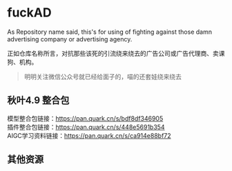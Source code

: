 # fuckAD
As Repository name said, this's  for using of fighting against those damn advertising company or advertising agency.

正如仓库名称所言，对抗那些该死的引流绕来绕去的广告公司或广告代理商、卖课狗、机构。
> 明明关注微信公众号就已经给面子的，喵的还套娃绕来绕去


## 秋叶4.9 整合包

模型整合包链接：https://pan.quark.cn/s/bdf8df346905 <br>
插件整合包链接：https://pan.quark.cn/s/448e5691b354 <br>
AIGC学习资料链接：https://pan.quark.cn/s/ca914e88bf72 <br>

## 其他资源
